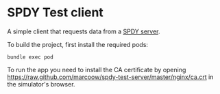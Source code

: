 # SPDY Test client

A simple client that requests data from a
[SPDY server](https://github.com/marcoow/spdy-test-server).

To build the project, first install the required pods:

```
bundle exec pod
```

To run the app you need to install the CA certificate by opening
https://raw.github.com/marcoow/spdy-test-server/master/nginx/ca.crt
in the simulator's browser.
